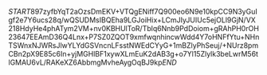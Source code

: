 $START$897zyfbYqT2aOzsDmEKV+VTQgENiff7Q900eo6N9e10kpCC9N3yGuIgf2e7Y6ucs28q/wQSUDMsIBQEha9LGJoiHix+LCmJIyJUIUc5ejOLl9GjN/VX218HdyHe4phATym2VM+nv0KBHUlToR/Tblq6Nnb9PdDoiom+gRAhPH0rOH23647EEAmD36Q4Lnx+P7SZ0ZQOT9xmfwqnhincwWdd4Y7oHNFfYtu+NHnTSWnxNJWRsJlwYLYdGSVncnLFsstNWEdCYyG+1mBZlyPhSeuj/+NUrz8pmCBn2pX9E85c6In+yjMGHlBF1xywXLmEuK2dAB3g+o7Yl15Zlylk3beLwrM56tlGMAU6vL/RAKeXZ6AbbmgMvheAygOqBJ9kp$END$